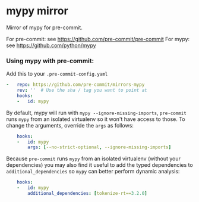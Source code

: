 mypy mirror
===========

Mirror of mypy for pre-commit.

For pre-commit: see https://github.com/pre-commit/pre-commit
For mypy: see https://github.com/python/mypy

### Using mypy with pre-commit:

Add this to your `.pre-commit-config.yaml`

```yaml
-   repo: https://github.com/pre-commit/mirrors-mypy
    rev: ''  # Use the sha / tag you want to point at
    hooks:
    -   id: mypy
```


By default, mypy will run with `mypy --ignore-missing-imports`, `pre-commit`
runs `mypy` from an isolated virtualenv so it won't have access to those.
To change the arguments, override the `args` as follows:

```yaml
    hooks:
    -   id: mypy
        args: [--no-strict-optional, --ignore-missing-imports]
```

Because `pre-commit` runs `mypy` from an isolated virtualenv (without your
dependencies) you may also find it useful to add the typed dependencies to
`additional_dependencies` so `mypy` can better perform dynamic analysis:

```yaml
    hooks:
    -   id: mypy
        additional_dependencies: [tokenize-rt==3.2.0]
```
